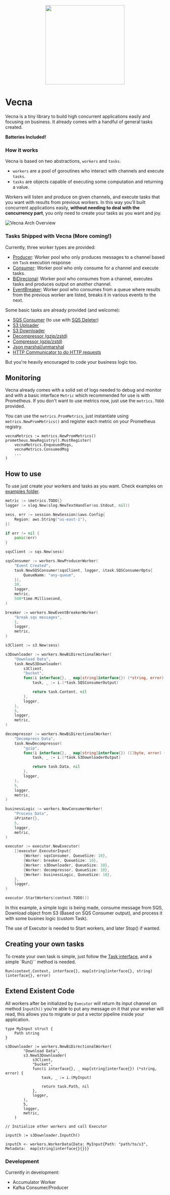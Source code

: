 <center><img src='https://i.imgur.com/BttdRu0.jpg' width='250'></center>


Vecna
=======

Vecna is a tiny library to build high concurrent applications easily and focusing on business. It already comes with a handful of general tasks created. 

**Batteries Included!**

### How it works

Vecna is based on two abstractions, `workers` and `tasks`. 

* `workers` are a pool of goroutines who interact with channels and execute `tasks`.
* `tasks` are objects capable of executing some computation and returning a value.

Workers will listen and produce on given channels, and execute tasks that you want with results from previous workers. In this way you'll built concurrent applications easily, **without needing to deal with the concurrency part**, you only need to create your tasks as you want and joy.

![Vecna Arch Overview](doc/img/vecna_arch_overview.png)

### Tasks Shipped with Vecna (More coming!)

Currently, three worker types are provided:

* [Producer](pkg/workers/producer.go): Worker pool who only produces messages to a channel based on `Task` execution response
* [Consumer](pkg/workers/consumer.go): Worker pool who only consume for a channel and execute tasks.
* [BiDirecional](pkg/workers/bi_directional.go): Worker pool who consumes from a channel, executes tasks and produces output on another channel.
* [EventBreaker](pkg/workers/event_breaker.go): Worker pool who consumes from a queue where results from the previous worker are listed, breaks it in various events to the next.

Some basic tasks are already provided (and welcome):

* [SQS Consumer](pkg/task/sqs/sqs_consumer.go) (to use with [SQS Deleter](pkg/task/sqs/sqs_deleter.go))
* [S3 Uploader](pkg/task/s3/s3_uploader.go)
* [S3 Downloader](pkg/task/s3/s3_downloader.go)
* [Decompressor (gzip/zstd)](pkg/task/compression/decompressor.go)
* [Compressor (gzip/zstd)](pkg/task/compression/compressor.go)
* [Json marshal/unmarshal](pkg/task/json/json.go)
* [HTTP Communicator to do HTTP requests](pkg/task/http_communicator/http_communicator.go)

But you're heavily encouraged to code your business logic too.

## Monitoring

Vecna already comes with a solid set of logs needed to debug and monitor and with a basic interface `Metric` which recommended for use is with Prometheus. If you don't want to use metrics now, just use the `metrics.TODO` provided.

You can use the `metrics.PromMetrics`, just instantiate using `metrics.NewPromMetrics()` and register each metric on your Prometheus registry.

```
vecnaMetrics := metrics.NewPromMetrics()
prometheus.NewRegistry().MustRegister(
    vecnaMetrics.EnqueuedMsgs,
    vecnaMetrics.ConsumedMsg
    ...
)
````

## How to use

To use just create your workers and tasks as you want. Check examples on [examples folder](examples/).

```go
metric := &metrics.TODO{}
logger := slog.New(slog.NewTextHandler(os.Stdout, nil))

sess, err := session.NewSession(&aws.Config{
    Region: aws.String("us-east-1"),
})

if err != nil {
    panic(err)
}

sqsClient := sqs.New(sess)

sqsConsumer := workers.NewProducerWorker(
    "Event Created",
    task.NewSQSConsumer(sqsClient, logger, &task.SQSConsumerOpts{
        QueueName: "any-queue",
    }),
    10,
    logger,
    metric,
    500*time.Millisecond,
)

breaker := workers.NewEventBreakerWorker(
    "break sqs messages",
    1,
    logger,
    metric,
)

s3Client := s3.New(sess)

s3Downloader := workers.NewBiDirectionalWorker(
    "Download Data",
    task.NewS3Downloader(
        s3Client,
        "bucket",
        func(i interface{}, _ map[string]interface{}) (*string, error) {
            task, _ := i.(*task.SQSConsumerOutput)

            return task.Content, nil
        },
        logger,
    ),
    5,
    logger,
    metric,
)

decompressor := workers.NewBiDirectionalWorker(
    "Decompress Data",
    task.NewDecompressor(
        "gzip",
        func(i interface{}, _ map[string]interface{}) ([]byte, error) {
            task, _ := i.(*task.S3DownloaderOutput)

            return task.Data, nil
        },
        logger,
    ),
    5,
    logger,
    metric,
)

businessLogic := workers.NewConsumerWorker(
    "Process Data",
    &Printer{},
    5,
    logger,
    metric,
)

executor := executor.NewExecutor(
    []executor.ExecutorInput{
        {Worker: sqsConsumer, QueueSize: 10},
        {Worker: breaker, QueueSize: 10},
        {Worker: s3Downloader, QueueSize: 10},
        {Worker: decompressor, QueueSize: 10},
        {Worker: businessLogic, QueueSize: 10},
    },
    logger,
)

executor.StartWorkers(context.TODO())
```

In this example, a simple logic is being made, consume message from SQS, Download object from S3 (Based on SQS Consumer output), and process it with some busines logic (custom Task). 

The use of Executor is needed to Start workers, and later Stop() if wanted.

## Creating your own tasks

To create your own task is simple, just follow the [Task interface](pkg/task/task.go), and a simple `Run()`` method is needed.

```
Run(context.Context, interface{}, map[string]interface{}, string) (interface{}, error)
``` 

## Extend Existent Code

All workers after be initialized by `Executor` will return its input channel on method `InputCh()` you're able to put any message on it that your worker will read, this allows you to migrate or put a vector pipeline inside your application.

```
type MyInput struct {
    Path string
}

s3Downloader := workers.NewBiDirectionalWorker(
		"Download Data",
		s3.NewS3Downloader(
			s3Client,
			"bucket",
			func(i interface{}, _ map[string]interface{}) (*string, error) {
				task, _ := i.(MyInput)

				return task.Path, nil
			},
			logger,
		),
		5,
		logger,
		metric,
	)

// Initialize other workers and call Executor

inputCh := s3Downloader.InputCh()

inputCh <- workers.WorkerData{Data: MyInput{Path: "path/to/s3", Metadata:  map[string]interface{}{}}}
```

### Development

Currently in development:

* Accumulator Worker
* Kafka Consumer/Producer
